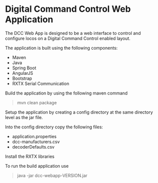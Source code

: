 Digital Command Control Web Application
=======================================

The DCC Web App is designed to be a web interface to control and configure locos on a Digital Command Control enabled layout.

The application is built using the following components:

*  Maven
*  Java
*  Spring Boot
*  AngularJS
*  Bootstrap
*  RXTX Serial Communication
    
Build the application by using the following maven command
> mvn clean package

Setup the application by creating a config directory at the same directory level as the jar file.

Into the config directory copy the following files:

*  application.properties
*  dcc-manufacturers.csv
*  decoderDefaults.csv

Install the RXTX libraries

To run the build application use
> java -jar dcc-webapp-VERSION.jar

